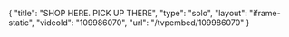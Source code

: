 {
    "title": "SHOP HERE. PICK UP THERE",
    "type": "solo",
    "layout": "iframe-static",
    "videoId": "109986070",
    "url": "\/tvpembed\/109986070"
}